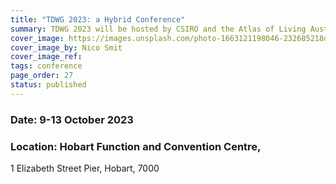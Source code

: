 ```yaml
---
title: "TDWG 2023: a Hybrid Conference"
summary: TDWG 2023 will be hosted by CSIRO and the Atlas of Living Australia in Hobart, Tasmania, 9-13 October
cover_image: https://images.unsplash.com/photo-1663121198046-232685218db3
cover_image_by: Nico Smit 
cover_image_ref: 
tags: conference
page_order: 27
status: published
---
```


### Date:  9-13 October 2023

### Location:  Hobart Function and Convention Centre, 
1 Elizabeth Street Pier, Hobart, 7000

